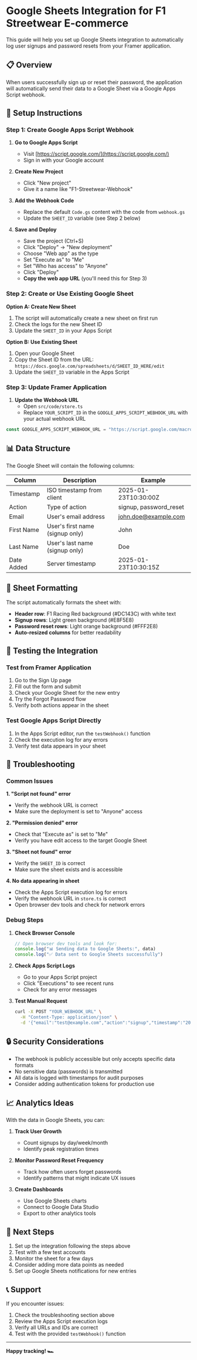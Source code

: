 # Google Sheets Integration for F1 Streetwear E-commerce

This guide will help you set up Google Sheets integration to automatically log user signups and password resets from your Framer application.

## 📋 Overview

When users successfully sign up or reset their password, the application will automatically send their data to a Google Sheet via a Google Apps Script webhook.

## 🚀 Setup Instructions

### Step 1: Create Google Apps Script Webhook

1. **Go to Google Apps Script**
   - Visit [https://script.google.com/](https://script.google.com/)
   - Sign in with your Google account

2. **Create New Project**
   - Click "New project"
   - Give it a name like "F1-Streetwear-Webhook"

3. **Add the Webhook Code**
   - Replace the default `Code.gs` content with the code from `webhook.gs`
   - Update the `SHEET_ID` variable (see Step 2 below)

4. **Save and Deploy**
   - Save the project (Ctrl+S)
   - Click "Deploy" → "New deployment"
   - Choose "Web app" as the type
   - Set "Execute as" to "Me"
   - Set "Who has access" to "Anyone"
   - Click "Deploy"
   - **Copy the web app URL** (you'll need this for Step 3)

### Step 2: Create or Use Existing Google Sheet

**Option A: Create New Sheet**
1. The script will automatically create a new sheet on first run
2. Check the logs for the new Sheet ID
3. Update the `SHEET_ID` in your Apps Script

**Option B: Use Existing Sheet**
1. Open your Google Sheet
2. Copy the Sheet ID from the URL: `https://docs.google.com/spreadsheets/d/SHEET_ID_HERE/edit`
3. Update the `SHEET_ID` variable in the Apps Script

### Step 3: Update Framer Application

1. **Update the Webhook URL**
   - Open `src/code/store.ts`
   - Replace `YOUR_SCRIPT_ID` in the `GOOGLE_APPS_SCRIPT_WEBHOOK_URL` with your actual webhook URL

```typescript
const GOOGLE_APPS_SCRIPT_WEBHOOK_URL = "https://script.google.com/macros/s/YOUR_ACTUAL_SCRIPT_ID/exec"
```

## 📊 Data Structure

The Google Sheet will contain the following columns:

| Column | Description | Example |
|--------|-------------|---------|
| Timestamp | ISO timestamp from client | 2025-01-23T10:30:00Z |
| Action | Type of action | signup, password_reset |
| Email | User's email address | john.doe@example.com |
| First Name | User's first name (signup only) | John |
| Last Name | User's last name (signup only) | Doe |
| Date Added | Server timestamp | 2025-01-23T10:30:15Z |

## 🎨 Sheet Formatting

The script automatically formats the sheet with:
- **Header row**: F1 Racing Red background (#DC143C) with white text
- **Signup rows**: Light green background (#E8F5E8)
- **Password reset rows**: Light orange background (#FFF2E8)
- **Auto-resized columns** for better readability

## 🧪 Testing the Integration

### Test from Framer Application
1. Go to the Sign Up page
2. Fill out the form and submit
3. Check your Google Sheet for the new entry
4. Try the Forgot Password flow
5. Verify both actions appear in the sheet

### Test Google Apps Script Directly
1. In the Apps Script editor, run the `testWebhook()` function
2. Check the execution log for any errors
3. Verify test data appears in your sheet

## 🔧 Troubleshooting

### Common Issues

**1. "Script not found" error**
- Verify the webhook URL is correct
- Make sure the deployment is set to "Anyone" access

**2. "Permission denied" error**
- Check that "Execute as" is set to "Me"
- Verify you have edit access to the target Google Sheet

**3. "Sheet not found" error**
- Verify the `SHEET_ID` is correct
- Make sure the sheet exists and is accessible

**4. No data appearing in sheet**
- Check the Apps Script execution log for errors
- Verify the webhook URL in `store.ts` is correct
- Open browser dev tools and check for network errors

### Debug Steps

1. **Check Browser Console**
   ```javascript
   // Open browser dev tools and look for:
   console.log("📊 Sending data to Google Sheets:", data)
   console.log("✅ Data sent to Google Sheets successfully")
   ```

2. **Check Apps Script Logs**
   - Go to your Apps Script project
   - Click "Executions" to see recent runs
   - Check for any error messages

3. **Test Manual Request**
   ```bash
   curl -X POST "YOUR_WEBHOOK_URL" \
     -H "Content-Type: application/json" \
     -d '{"email":"test@example.com","action":"signup","timestamp":"2025-01-23T10:30:00Z","firstName":"Test","lastName":"User"}'
   ```

## 🔒 Security Considerations

- The webhook is publicly accessible but only accepts specific data formats
- No sensitive data (passwords) is transmitted
- All data is logged with timestamps for audit purposes
- Consider adding authentication tokens for production use

## 📈 Analytics Ideas

With the data in Google Sheets, you can:

1. **Track User Growth**
   - Count signups by day/week/month
   - Identify peak registration times

2. **Monitor Password Reset Frequency**
   - Track how often users forget passwords
   - Identify patterns that might indicate UX issues

3. **Create Dashboards**
   - Use Google Sheets charts
   - Connect to Google Data Studio
   - Export to other analytics tools

## 🎯 Next Steps

1. Set up the integration following the steps above
2. Test with a few test accounts
3. Monitor the sheet for a few days
4. Consider adding more data points as needed
5. Set up Google Sheets notifications for new entries

## 📞 Support

If you encounter issues:
1. Check the troubleshooting section above
2. Review the Apps Script execution logs
3. Verify all URLs and IDs are correct
4. Test with the provided `testWebhook()` function

---

**Happy tracking! 🏎️**
